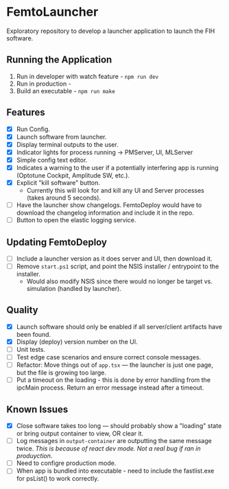 # FemtoLauncher

Exploratory repository to develop a launcher application to launch the FIH software.

## Running the Application
1. Run in developer with watch feature - ```npm run dev```
2. Run in production -
3. Build an executable - ```npm run make```

## Features

- [x] Run Config.
- [x] Launch software from launcher.
- [x] Display terminal outputs to the user.
- [x] Indicator lights for process running -> PMServer, UI, MLServer
- [X] Simple config text editor.
- [x] Indicates a warning to the user if a potentially interfering app is running (Optotune Cockpit, Amplitude SW, etc.).
- [x] Explicit "kill software" button.
  - Currently this will look for and kill any UI and Server processes (takes around 5 seconds).
- [ ] Have the launcher show changelogs. FemtoDeploy would have to download the changelog information and include it in the repo.
- [ ] Button to open the elastic logging service.

## Updating FemtoDeploy

- [ ] Include a launcher version as it does server and UI, then download it.
- [ ] Remove `start.ps1` script, and point the NSIS installer / entrypoint to the installer.
  - Would also modify NSIS since there would no longer be target vs. simulation (handled by launcher).

## Quality

- [x] Launch software should only be enabled if all server/client artifacts have been found.
- [x] Display (deploy) version number on the UI.
- [ ] Unit tests.
- [ ] Test edge case scenarios and ensure correct console messages.
- [ ] Refactor: Move things out of `app.tsx` — the launcher is just one page, but the file is growing too large.
- [ ] Put a timeout on the loading - this is done by error handling from the ipcMain process. Return an error message instead after a timeout.

## Known Issues

- [x] Close software takes too long — should probably show a "loading" state or bring output container to view, OR clear it.
- [ ] Log messages in `output-container` are outputting the same message twice. *This is because of react dev mode. Not a real bug if ran in produyction*.
- [ ] Need to configre production mode.
- [ ] When app is bundled into executable - need to include the fastlist.exe for psList() to work correctly.
